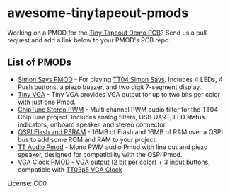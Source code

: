 # awesome-tinytapeout-pmods

Working on a PMOD for the [Tiny Tapeout Demo PCB](https://github.com/TinyTapeout/tt-demo-pcb/)? Send us a pull request and add a link below to your PMOD's PCB repo.

## List of PMODs

- [Simon Says PMOD](https://github.com/urish/tt-simon-pmod) - For playing [TT04 Simon Says](https://github.com/urish/tt04-simon-game). Includes 4 LEDs, 4 Push buttons, a piezo buzzer, and two digit 7-segment display.
- [Tiny VGA](https://github.com/mole99/tiny-vga) - Tiny VGA provides VGA output for up to two bits per color with just one Pmod.
- [ChipTune Stereo PWM](https://github.com/WallieEverest/pmod_pwm) - Multi channel PWM audio filter for the TT04 ChipTune project. Includes analog filters, USB UART, LED status indicators, onboard speaker, and stereo connector.
- [QSPI Flash and PSRAM](https://github.com/mole99/qspi-pmod) - 16MB of Flash and 16MB of RAM over a QSPI bus to add some ROM and RAM to your project.
- [TT Audio Pmod](https://github.com/MichaelBell/tt-audio-pmod) - Mono PWM audio Pmod with line out and piezo speaker, designed for compatibility with the QSPI Pmod.
- [VGA Clock PMOD](https://github.com/TinyTapeout/tt-vga-clock-pmod) - VGA output (2 bit per color) + 3 input buttons, compatible with [TT03p5 VGA Clock](https://github.com/TinyTapeout/tt03p5-vga-clock)

License: CC0
